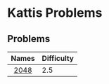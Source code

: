 # Kattis Problems

## Problems

| Names | Difficulty |  
| :---: | :---|
| [2048](https://github.com/glongrais/Kattis_Problems/tree/main/2048) | 2.5 |
